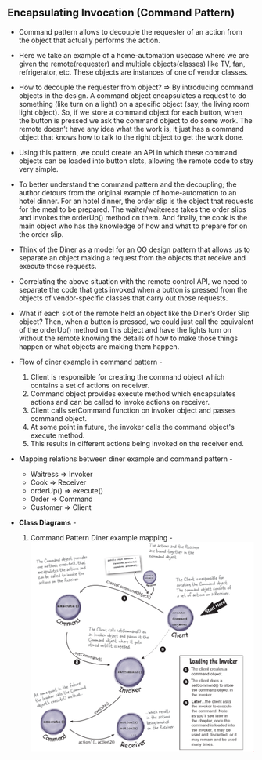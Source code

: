 ## Encapsulating  Invocation (Command Pattern)

* Command pattern allows to decouple the requester of an action from the object that actually performs the action.
* Here we take an example of a home-automation usecase where we are given the remote(requester) and multiple objects(classes) like TV, fan, refrigerator, etc. These objects are instances of one of vendor classes.
* How to decouple the requester from object? => By introducing command objects in the design. A command object encapsulates a request to do something (like turn on a light) on a specific object (say, the living room light object). So, if we store a command object for each button, when the button is pressed we ask the command object to do some work. The remote doesn’t have any idea what the work is, it just has a command object that knows how to talk to the right object to get the work done. 
* Using this pattern, we could create an API in which these command objects can be loaded into button slots, allowing the remote code to stay very simple.
* To better understand the command pattern and the decoupling; the author detours from the original example of home-automation to an hotel dinner. For an hotel dinner, the order slip is the object that requests for the meal to be prepared. The waiter/waiteress takes the order slips and invokes the orderUp() method on them. And finally, the cook is the main object who has the knowledge of how and what to prepare for on the order slip.
* Think of the Diner as a model for an OO design pattern that allows us to separate an object making a request from the objects that receive and execute those requests. 
* Correlating the above situation with the remote control API, we need to separate the code that gets invoked when a button is pressed from the objects of vendor-specific classes that carry out those requests.
* What if each slot of the remote held an object like the Diner’s Order Slip object? Then, when a button is pressed, we could just call the equivalent of the orderUp() method on this object and have the lights turn on without the remote knowing the details of how to make those things happen or what objects are making them happen.
* Flow of diner example in command pattern - 
    1. Client is responsible for creating the command object which contains a set of actions on receiver.
    2. Command object provides execute method which encapsulates actions and can be called to invoke actions on receiver.
    3. Client calls setCommand function on invoker object and passes command object.
    4. At some point in future, the invoker calls the command object's execute method.
    5. This results in different actions being invoked on the receiver end. 
* Mapping relations between diner example and command pattern -
    * Waitress => Invoker
    * Cook => Receiver
    * orderUp() => execute()
    * Order => Command
    * Customer => Client


* **Class Diagrams** -
  1. Command Pattern Diner example mapping - 
        ![CommandPattern](../assets/CommandPatternDinerExample.png)
  
